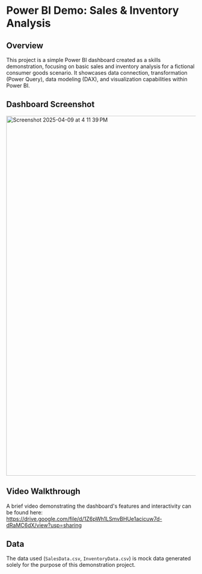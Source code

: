 # Power BI Demo: Sales & Inventory Analysis

## Overview

This project is a simple Power BI dashboard created as a skills demonstration, focusing on basic sales and inventory analysis for a fictional consumer goods scenario. It showcases data connection, transformation (Power Query), data modeling (DAX), and visualization capabilities within Power BI.

## Dashboard Screenshot

<img width="956" alt="Screenshot 2025-04-09 at 4 11 39 PM" src="https://github.com/user-attachments/assets/530cb528-dede-48b9-b32a-a652e40b8650" />


## Video Walkthrough

A brief video demonstrating the dashboard's features and interactivity can be found here: https://drive.google.com/file/d/1Z6pWh1LSmvBHUe1acicuw7d-dRaMC6dX/view?usp=sharing

## Data

The data used (`SalesData.csv`, `InventoryData.csv`) is mock data generated solely for the purpose of this demonstration project.

